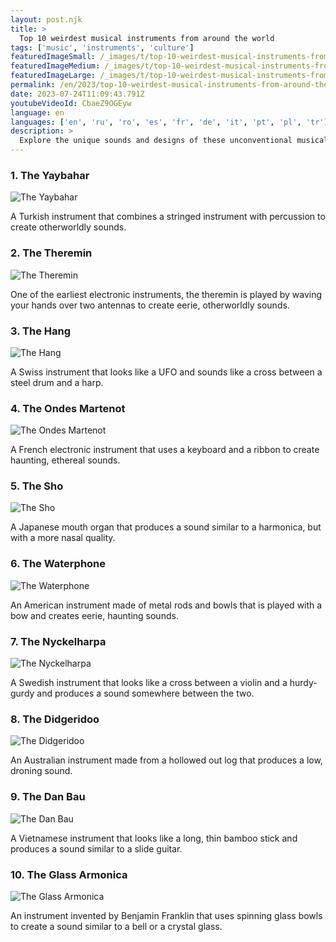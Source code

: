 ```yaml
---
layout: post.njk
title: >
  Top 10 weirdest musical instruments from around the world
tags: ['music', 'instruments', 'culture']
featuredImageSmall: /_images/t/top-10-weirdest-musical-instruments-from-around-the-world-cover-en-small.webp
featuredImageMedium: /_images/t/top-10-weirdest-musical-instruments-from-around-the-world-cover-en-medium.webp
featuredImageLarge: /_images/t/top-10-weirdest-musical-instruments-from-around-the-world-cover-en-large.webp
permalink: /en/2023/top-10-weirdest-musical-instruments-from-around-the-world.html
date: 2023-07-24T11:09:43.791Z
youtubeVideoId: CbaeZ9OGEyw
language: en
languages: ['en', 'ru', 'ro', 'es', 'fr', 'de', 'it', 'pt', 'pl', 'tr']
description: >
  Explore the unique sounds and designs of these unconventional musical instruments that are played in different parts of the world.
---
```


### 1. The Yaybahar

![The Yaybahar](/_images/b/bc2e2d8666a0bb39445cfdc6e0b04f1a-medium.webp)

A Turkish instrument that combines a stringed instrument with percussion to create otherworldly sounds.

### 2. The Theremin

![The Theremin](/_images/e/ea59a05120ddda65ca53cabaf4ac401e-medium.webp)

One of the earliest electronic instruments, the theremin is played by waving your hands over two antennas to create eerie, otherworldly sounds.

### 3. The Hang

![The Hang](/_images/6/6e060d0d8246405d5214a185288cf91d-medium.webp)

A Swiss instrument that looks like a UFO and sounds like a cross between a steel drum and a harp.

### 4. The Ondes Martenot

![The Ondes Martenot](/_images/7/759f55aeca15384cc7c9199cd6aa8180-medium.webp)

A French electronic instrument that uses a keyboard and a ribbon to create haunting, ethereal sounds.

### 5. The Sho

![The Sho](/_images/0/04a4f600f0a75cd99357f3cd3a4d6e9c-medium.webp)

A Japanese mouth organ that produces a sound similar to a harmonica, but with a more nasal quality.

### 6. The Waterphone

![The Waterphone](/_images/2/28efccc3f29b38ea2f14f48041b33fa5-medium.webp)

An American instrument made of metal rods and bowls that is played with a bow and creates eerie, haunting sounds.

### 7. The Nyckelharpa

![The Nyckelharpa](/_images/3/358f9c2a6070d9c729882d82b7bd6d21-medium.webp)

A Swedish instrument that looks like a cross between a violin and a hurdy-gurdy and produces a sound somewhere between the two.

### 8. The Didgeridoo

![The Didgeridoo](/_images/6/6809545237e49b43748588c47a5ef308-medium.webp)

An Australian instrument made from a hollowed out log that produces a low, droning sound.

### 9. The Dan Bau

![The Dan Bau](/_images/0/08f6b8eaa91312e10ca3c6a6993d7d4e-medium.webp)

A Vietnamese instrument that looks like a long, thin bamboo stick and produces a sound similar to a slide guitar.

### 10. The Glass Armonica

![The Glass Armonica](/_images/e/eead3f4efc1d8ab4d48bc75a5e6fdf90-medium.webp)

An instrument invented by Benjamin Franklin that uses spinning glass bowls to create a sound similar to a bell or a crystal glass.

